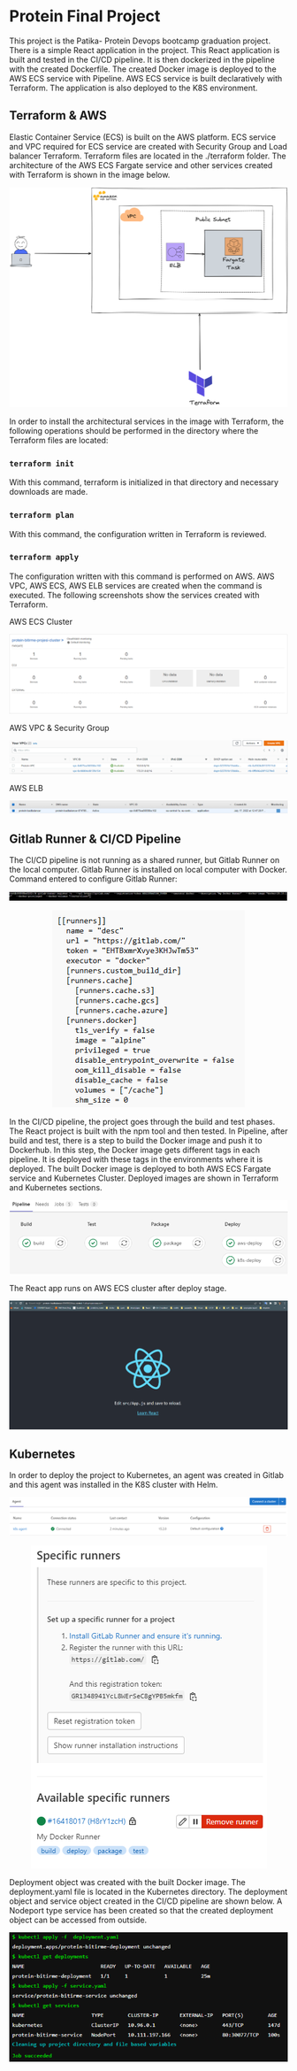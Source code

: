 # Protein Final Project

This project is the Patika- Protein Devops bootcamp graduation project. There is a simple React application in the project. This React application is built and tested in the CI/CD pipeline. It is then dockerized in the pipeline with the created Dockerfile. The created Docker image is deployed to the AWS ECS service with Pipeline. AWS ECS service is built declaratively with Terraform. The application is also deployed to the K8S environment.

## Terraform & AWS 

Elastic Container Service (ECS) is built on the AWS platform. ECS service and VPC required for ECS service are created with Security Group and Load balancer Terraform. Terraform files are located in the ./terraform folder. The architecture of the AWS ECS Fargate service and other services created with Terraform is shown in the image below.

<p align="center">
<img src="./docs/img/architecture.png">
</p>

In order to install the architectural services in the image with Terraform, the following operations should be performed in the directory where the Terraform files are located:

### `terraform init`

With this command, terraform is initialized in that directory and necessary downloads are made.

### `terraform plan`

With this command, the configuration written in Terraform is reviewed.


### `terraform apply`

The configuration written with this command is performed on AWS. AWS VPC, AWS ECS, AWS ELB services are created when the command is executed. The following screenshots show the services created with Terraform.

AWS ECS Cluster

<p align="center">
<img src="./docs/img/cluster-last.png">
</p>


AWS VPC & Security Group

<p align="center">
<img src="./docs/img/vpc.png">
</p>

AWS ELB

<p align="center">
<img src="./docs/img/load-balancer.png">
</p>



## Gitlab Runner & CI/CD Pipeline

The CI/CD pipeline is not running as a shared runner, but Gitlab Runner on the local computer. Gitlab Runner is installed on local computer with Docker. Command entered to configure Gitlab Runner:

<p align="center">
<img src="./docs/img/runner-register-command.png">
</p>


<p align="center">
<img src="./docs/img/config.toml.png">
</p>

In the CI/CD pipeline, the project goes through the build and test phases. The React project is built with the npm tool and then tested. In Pipeline, after build and test, there is a step to build the Docker image and push it to Dockerhub. In this step, the Docker image gets different tags in each pipeline. It is deployed with these tags in the environments where it is deployed. The built Docker image is deployed to both AWS ECS Fargate service and Kubernetes Cluster. Deployed images are shown in Terraform and Kubernetes sections.

<p align="center">
<img src="./docs/img/gitlab-ci-pipeline.png">
</p>



The React app runs on AWS ECS cluster after deploy stage. 
<p align="center">
<img src="./docs/img/app.png">
</p>





## Kubernetes

In order to deploy the project to Kubernetes, an agent was created in Gitlab and this agent was installed in the K8S cluster with Helm.

<p align="center">
<img src="./docs/img/k8s-agent.png">
</p>

<p align="center">
<img src="./docs/img/gitlab-runner.png">
</p>

Deployment object was created with the built Docker image. The deployment.yaml file is located in the Kubernetes directory. The deployment object and service object created in the CI/CD pipeline are shown below. A Nodeport type service has been created so that the created deployment object can be accessed from outside.

<p align="center">
<img src="./docs/img/k8s-deployment.png">
</p>




